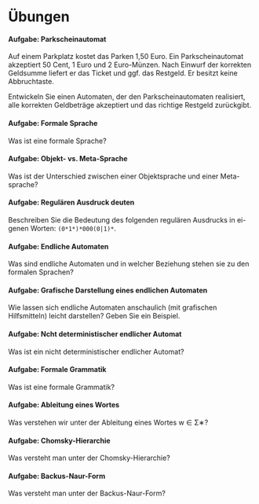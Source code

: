 # Übungen

#### Aufgabe: Parkscheinautomat
Auf einem Parkplatz kostet das Parken 1,50 Euro. Ein Parkscheinautomat akzeptiert 50 Cent, 1 Euro und 2 Euro-Münzen. Nach Einwurf der korrekten Geldsumme liefert er das Ticket und ggf. das Restgeld. Er besitzt keine Abbruchtaste.

Entwickeln Sie einen Automaten, der den Parkscheinautomaten realisiert, alle korrekten Geldbeträge akzeptiert und das richtige Restgeld zurückgibt.


#### Aufgabe: Formale Sprache
Was ist eine formale Sprache?


#### Aufgabe: Objekt- vs. Meta-Sprache
Was ist der Unterschied zwischen einer Objektsprache und einer Meta- sprache?


#### Aufgabe: Regulären Ausdruck deuten
Beschreiben Sie die Bedeutung des folgenden regulären Ausdrucks in ei- genen Worten: `(0*1*)*000(0|1)*`.


#### Aufgabe: Endliche Automaten
Was sind endliche Automaten und in welcher Beziehung stehen sie zu den formalen Sprachen?


#### Aufgabe: Grafische Darstellung eines endlichen Automaten
Wie lassen sich endliche Automaten anschaulich (mit grafischen Hilfsmitteln) leicht darstellen? Geben Sie ein Beispiel.


#### Aufgabe: Ncht deterministischer endlicher Automat
Was ist ein nicht deterministischer endlicher Automat?


#### Aufgabe: Formale Grammatik
Was ist eine formale Grammatik?


#### Aufgabe: Ableitung eines Wortes
Was verstehen wir unter der Ableitung eines Wortes w ∈ Σ∗?


#### Aufgabe: Chomsky-Hierarchie
Was versteht man unter der Chomsky-Hierarchie?


#### Aufgabe: Backus-Naur-Form
Was versteht man unter der Backus-Naur-Form?
